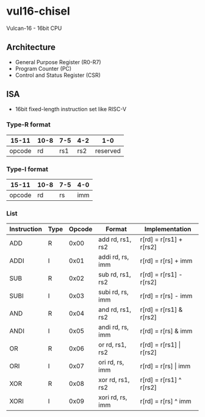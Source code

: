 # vul16-chisel

Vulcan-16 - 16bit CPU

## Architecture

-   General Purpose Register (R0-R7)
-   Program Counter (PC)
-   Control and Status Register (CSR)

## ISA

-   16bit fixed-length instruction set like RISC-V

### Type-R format

| 15-11  | 10-8 | 7-5 | 4-2 | 1-0      |
| ------ | ---- | --- | --- | -------- |
| opcode | rd   | rs1 | rs2 | reserved |

### Type-I format

| 15-11  | 10-8 | 7-5 | 4-0 |
| ------ | ---- | --- | --- |
| opcode | rd   | rs  | imm |

### List

| Instruction | Type | Opcode | Format           | Implementation           |
| ----------- | ---- | ------ | ---------------- | ------------------------ |
| ADD         | R    | 0x00   | add rd, rs1, rs2 | r[rd] = r[rs1] + r[rs2]  |
| ADDI        | I    | 0x01   | addi rd, rs, imm | r[rd] = r[rs] + imm      |
| SUB         | R    | 0x02   | sub rd, rs1, rs2 | r[rd] = r[rs1] - r[rs2]  |
| SUBI        | I    | 0x03   | subi rd, rs, imm | r[rd] = r[rs] - imm      |
| AND         | R    | 0x04   | and rd, rs1, rs2 | r[rd] = r[rs1] & r[rs2]  |
| ANDI        | I    | 0x05   | andi rd, rs, imm | r[rd] = r[rs] & imm      |
| OR          | R    | 0x06   | or rd, rs1, rs2  | r[rd] = r[rs1] \| r[rs2] |
| ORI         | I    | 0x07   | ori rd, rs, imm  | r[rd] = r[rs] \| imm     |
| XOR         | R    | 0x08   | xor rd, rs1, rs2 | r[rd] = r[rs1] ^ r[rs2]  |
| XORI        | I    | 0x09   | xori rd, rs, imm | r[rd] = r[rs] ^ imm      |
